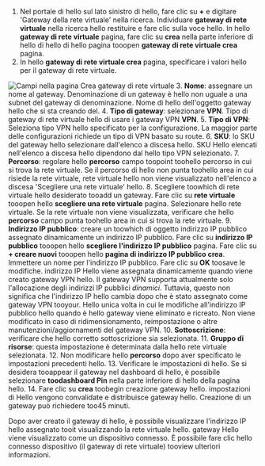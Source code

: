 1. Nel portale di hello sul lato sinistro di hello, fare clic su  **+**  e digitare 'Gateway della rete virtuale' nella ricerca. Individuare **gateway di rete virtuale** nella ricerca hello restituire e fare clic sulla voce hello. In hello **gateway di rete virtuale** pagina, fare clic su **crea** nella parte inferiore di hello di hello di hello pagina tooopen **gateway di rete virtuale crea** pagina.
2. In hello **gateway di rete virtuale crea** pagina, specificare i valori hello per il gateway di rete virtuale.

  ![Campi nella pagina Crea gateway di rete virtuale](./media/vpn-gateway-add-gw-p2s-rm-portal-include/p2sgw.png "Campi nella pagina Crea gateway di rete virtuale")
3. **Nome**: assegnare un nome al gateway. Denominazione di un gateway è hello non uguale a una subnet del gateway di denominazione. Nome di hello dell'oggetto gateway hello che si sta creando del.
4. **Tipo di gateway**: selezionare **VPN**. Tipo di gateway di rete virtuale hello di usare i gateway VPN **VPN**.
5. **Tipo di VPN**: Seleziona tipo VPN hello specificato per la configurazione. La maggior parte delle configurazioni richiede un tipo di VPN basato su route.
6. **SKU**: lo SKU del gateway hello selezionare dall'elenco a discesa hello. SKU Hello elencati nell'elenco a discesa hello dipendono dal hello tipo VPN selezionato.
7. **Percorso**: regolare hello **percorso** campo toopoint toohello percorso in cui si trova la rete virtuale. Se il percorso di hello non punta toohello area in cui risiede la rete virtuale, rete virtuale hello non viene visualizzato nell'elenco a discesa 'Scegliere una rete virtuale' hello.
8. Scegliere toowhich di rete virtuale hello desiderato tooadd un gateway. Fare clic su **rete virtuale** tooopen hello **scegliere una rete virtuale** pagina. Selezionare hello rete virtuale. Se la rete virtuale non viene visualizzata, verificare che hello **percorso** campo punta toohello area in cui si trova la rete virtuale.
9. **Indirizzo IP pubblico**: creare un toowhich di oggetto indirizzo IP pubblico assegnato dinamicamente un indirizzo IP pubblico. Fare clic su **indirizzo IP pubblico** tooopen hello **scegliere l'indirizzo IP pubblico** pagina. Fare clic su **+ creare nuovi** tooopen hello **pagina di indirizzo IP pubblico crea**. Immettere un nome per l'indirizzo IP pubblico. Fare clic su **OK** toosave le modifiche. indirizzo IP Hello viene assegnata dinamicamente quando viene creato gateway VPN hello. Il gateway VPN supporta attualmente solo l'allocazione degli indirizzi IP pubblici *dinamici*. Tuttavia, questo non significa che l'indirizzo IP hello cambia dopo che è stato assegnato come gateway VPN tooyour. Hello unica volta in cui le modifiche all'indirizzo IP pubblico hello quando è hello gateway viene eliminato e ricreato. Non viene modificato in caso di ridimensionamento, reimpostazione o altre manutenzioni/aggiornamenti del gateway VPN.
10. **Sottoscrizione**: verificare che hello corretto sottoscrizione sia selezionata.
11. **Gruppo di risorse**: questa impostazione è determinata dalla hello rete virtuale selezionata.
12. Non modificare hello **percorso** dopo aver specificato le impostazioni precedenti hello.
13. Verificare le impostazioni di hello. Se si desidera tooappear il gateway nel dashboard di hello, è possibile selezionare **toodashboard Pin** nella parte inferiore di hello della pagina hello.
14. Fare clic su **crea** toobegin creazione gateway hello. impostazioni di Hello vengono convalidate e distribuisce gateway hello. Creazione di un gateway può richiedere too45 minuti.

Dopo aver creato il gateway di hello, è possibile visualizzare l'indirizzo IP hello assegnato tooit visualizzando la rete virtuale hello. gateway Hello viene visualizzato come un dispositivo connesso. È possibile fare clic hello connesso dispositivo (il gateway di rete virtuale) tooview ulteriori informazioni.
